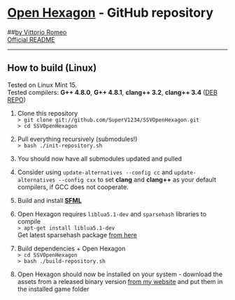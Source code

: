 # [Open Hexagon](http://www.facebook.com/OpenHexagon) - GitHub repository
##[by Vittorio Romeo](http://vittorioromeo.info) </br>
[Official README](http://vittorioromeo.info/Downloads/OpenHexagon/README.html)

----------

## How to build (Linux)

Tested on Linux Mint 15. </br>
Tested compilers: **G++ 4.8.0**, **G++ 4.8.1**, **clang++ 3.2**, **clang++ 3.4** ([DEB REPO](http://llvm.org/apt/))

1. Clone this repository </br>
`> git clone git://github.com/SuperV1234/SSVOpenHexagon.git` </br>
`> cd SSVOpenHexagon`

2. Pull everything recursively (submodules!) </br>
`> bash ./init-repository.sh`

3. You should now have all submodules updated and pulled
4. Consider using `update-alternatives --config cc` and `update-alternatives --config cxx` to set **clang** and **clang++** as your default compilers, if GCC does not cooperate.

5. Build and install [**SFML**](http://sfmlcoder.wordpress.com/2011/08/16/building-sfml-2-0-with-make-for-gcc/ "**SFML**")

6. Open Hexagon requires `liblua5.1-dev` and `sparsehash` libraries to compile </br>
`> apt-get install liblua5.1-dev` </br>
Get latest sparsehash package [from here](https://code.google.com/p/sparsehash/downloads/list)

7. Build dependencies + Open Hexagon </br>
`> cd SSVOpenHexagon` </br>
`> bash ./build-repository.sh`

8. Open Hexagon should now be installed on your system - download the assets from a released binary version [from my website](http://vittorioromeo.info) and put them in the installed game folder